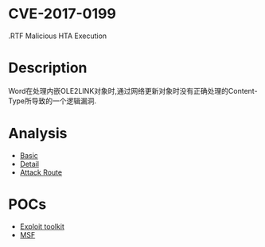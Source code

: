 CVE-2017-0199
===

.RTF Malicious HTA Execution

# Description
Word在处理内嵌OLE2LINK对象时,通过网络更新对象时没有正确处理的Content-Type所导致的一个逻辑漏洞.

# Analysis
- [Basic](http://www.freebuf.com/articles/system/131969.html)
- [Detail](http://bobao.360.cn/learning/detail/3945.html)
- [Attack Route](http://blog.fortinet.com/2017/05/30/spear-phishing-fileless-attack-with-cve-2017-0199)

# POCs
- [Exploit toolkit](https://github.com/bhdresh/CVE-2017-0199)
- [MSF](https://github.com/rapid7/metasploit-framework/pull/8254)
